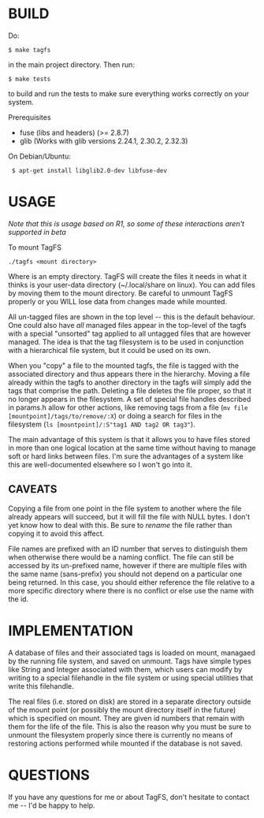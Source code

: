 BUILD
=====

Do:

    $ make tagfs

in the main project directory. Then run:

    $ make tests

to build and run the tests to make sure everything works correctly on your system.

Prerequisites
 - fuse (libs and headers) (>= 2.8.7)
 - glib (Works with glib versions 2.24.1, 2.30.2, 2.32.3)

On Debian/Ubuntu:

     $ apt-get install libglib2.0-dev libfuse-dev


USAGE
=====
*Note that this is usage based on R1, so some of these interactions aren't supported in beta*

To mount TagFS

    ./tagfs <mount directory>

Where  <mount directory> is an empty directory. TagFS will create the files it needs in what it thinks is your user-data directory (~/.local/share on linux). You can add files by moving them to the mount directory. Be careful to unmount TagFS properly or you WILL lose data from changes made while mounted.

All un-tagged files are shown in the top level -- this is the default behaviour. One could also have *all* managed files appear in the top-level of the tagfs with a special "unsorted" tag applied to all untagged files that are however managed. The idea is that the tag filesystem is to be used in conjunction with a hierarchical file system, but it could be used on its own.

When you "copy" a file to the mounted tagfs, the file is tagged with the associated directory and thus appears there in the hierarchy. Moving a file already within the tagfs to another directory in the tagfs will simply add the tags that comprise the path. Deleting a file deletes the file proper, so that it no longer appears in the filesystem. A set of special file handles described in params.h allow for other actions, like removing tags from a file (`mv file [mountpoint]/tags/to/remove/:X`) or doing a search for files in the filesystem (`ls [mountpoint]/:S"tag1 AND tag2 OR tag3"`).

The main advantage of this system is that it allows you to have files stored in more than one logical location at the same time without having to manage soft or hard links between files. I'm sure the advantages of a system like this are well-documented elsewhere so I won't go into it.

CAVEATS
-------

Copying a file from one point in the file system to another where the file already appears will succeed, but it will fill the file with NULL bytes. I don't yet know how to deal with this. Be sure to *rename* the file rather than copying it to avoid this affect.

File names are prefixed with an ID number that serves to distinguish them when otherwise there would be a naming conflict. The file can still be accessed by its un-prefixed name, however if there are multiple files with the same name (sans-prefix) you should not depend on a particular one being returned. In this case, you should either reference the file relative to a more specific directory where there is no conflict or else use the name with the id.

IMPLEMENTATION
==============
A database of files and their associated tags is loaded on mount, managaed by the running file system, and saved on unmount. Tags have simple types like String and Integer associated with them, which users can modify by writing to a special filehandle in the file system or using special utilities that write this filehandle.

The real files (i.e. stored on disk) are stored in a separate directory outside of the mount point (or possibly the mount directory itself in the future) which is specified on mount. They are given id numbers that remain with them for the life of the file. This is also the reason why you must be sure to unmount the filesystem properly since there is currently no means of restoring actions performed while mounted if the database is not saved.

QUESTIONS
=========
If you have any questions for me or about TagFS, don't hesitate to contact me -- I'd be happy to help.
